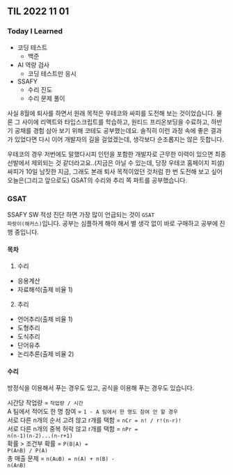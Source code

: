 ## TIL 2022 11 01

### Today I Learned

- 코딩 테스트
  - 백준
- AI 역량 검사
  - 코딩 테스트만 응시
- SSAFY
  - 수리 진도
  - 수리 문제 풀이

사실 8월에 퇴사를 하면서 원래 목적은 우테코와 싸피를 도전해 보는 것이었습니다. 물론 그 사이에 리액트와 타입스크립트를 학습하고, 원티드 프리온보딩을 수료하고, 하반기 공채를 경험 삼아 보기 위해
코테도 공부했는데요. 솔직히 이런 과정 속에 좋은 결과가 있었다면 다시 이어 개발자의 길을 걸었겠는데, 생각보다 순조롭지는 않은 듯합니다.

우테코의 경우 저번에도 말했다시피 인턴을 포함한 개발자로 근무한 이력이 있으면 최종 선발에서 제외되는 것 같더라고요..(지금은 아닐 수 있는데, 당장 우테코 홈페이지 피셜) 
싸피가 10일 남짓한 지금, 그래도 본래 퇴사 목적이었던 것처럼 한 번 도전해 보고 싶어 오늘은(그리고 앞으로도) GSAT의 수리와 추리 쪽 파트를 공부했습니다.

### GSAT

SSAFY SW 적성 진단 하면 가장 많이 언급되는 것이 <code>GSAT 파랑이(해커스)</code>입니다. 공부는 심플하게 해야 해서 별 생각 없이 바로 구매하고 공부에 진행 중입니다.

#### 목차

1. 수리
- 응용계산
- 자료해석(출제 비율 1)

2. 추리
- 언어추리(출제 비율 1)
- 도형추리
- 도식추리
- 단어유추
- 논리추론(출제 비율 2)

#### 수리

방정식을 이용해서 푸는 경우도 있고, 공식을 이용해 푸는 경우도 있습니다.

시간당 작업량 = <code>작업량 / 시간</code> <br>
A 팀에서 적어도 한 명 참여 = <code>1 - A 팀에서 한 명도 참여 안 할 경우</code> <br>
서로 다른 n개의 순서 고려 않고 r개를 택함 = <code>nCr = n! / r!(n-r)!</code> <br>
서로 다른 n개의 중복 허락 않고 r개를 택함 = <code>nPr = n(n-1)(n-2)...(n-r+1)</code> <br>
확률 > 조건부 확률 = <code>P(B|A) = P(A∩B) / P(A)</code> <br>
총 매출 문제 = <code>n(A∪B) = n(A) + n(B) - n(A∩B)</code>
